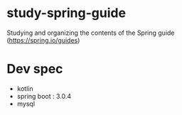 # study-spring-guide
Studying and organizing the contents of the Spring guide (https://spring.io/guides)

# Dev spec
- kotlin
- spring boot : 3.0.4
- mysql

